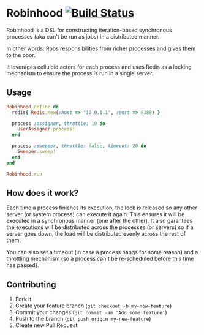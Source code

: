 # Robinhood [![Build Status](https://www.travis-ci.org/codegram/robinhood.png?branch=master)](https://www.travis-ci.org/codegram/robinhood)

Robinhood is a DSL for constructing iteration-based synchronous processes
(aka can't be run as jobs) in a distributed manner.

In other words: Robs responsibilities from richer processes and gives them to
the poor.

It leverages celluloid actors for each process and uses Redis as a locking
mechanism to ensure the process is run in a single server.

## Usage

```ruby
Robinhood.define do
  redis{ Redis.new(:host => "10.0.1.1", :port => 6380) }

  process :assigner, throttle: 10 do
    UserAssigner.process!
  end

  process :sweeper, throttle: false, timeout: 20 do
    Sweeper.sweep!
  end
end

Robinhood.run
```

## How does it work?

Each time a process finishes its execution, the lock is released so any other
server (or system process) can execute it again. This ensures it will be
executed in a synchronous manner (one after the other). It also garantees the
executions will be distributed across the processes (or servers) so if a server
goes down, the load will be distributed evenly across the rest of them.

You can also set a timeout (in case a process hangs for some reason) and a
throttling mechanism (so a process can't be re-scheduled before this time has
passed).

## Contributing

1. Fork it
2. Create your feature branch (`git checkout -b my-new-feature`)
3. Commit your changes (`git commit -am 'Add some feature'`)
4. Push to the branch (`git push origin my-new-feature`)
5. Create new Pull Request
